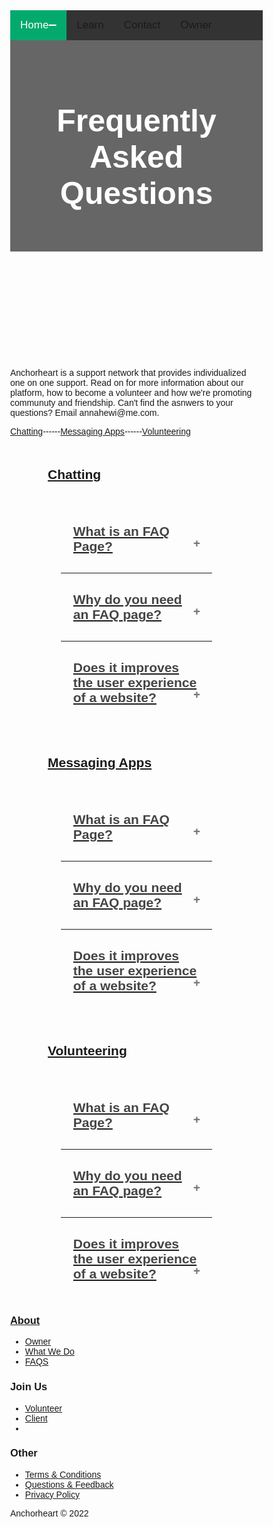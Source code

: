 <html lang="en">
<head>
     <script async src="https://pagead2.googlesyndication.com/pagead/js/adsbygoogle.js?client=ca-pub-9741419733823699"
     crossorigin="anonymous"></script>
<meta charset="utf-8">
    <meta name="viewport" content="width=device-width, initial-scale=1.0">
    <title>Untitled</title>
    <link rel="stylesheet" href="https://cdnjs.cloudflare.com/ajax/libs/twitter-bootstrap/4.1.3/css/bootstrap.min.css">
    <link rel="stylesheet" href="https://cdnjs.cloudflare.com/ajax/libs/ionicons/2.0.1/css/ionicons.min.css">
    <link rel="stylesheet" href="assets/css/style.css">
<link href="//maxcdn.bootstrapcdn.com/bootstrap/4.1.1/css/bootstrap.min.css" rel="stylesheet" id="bootstrap-css">
<script src="//maxcdn.bootstrapcdn.com/bootstrap/4.1.1/js/bootstrap.min.js"></script>
<script src="//cdnjs.cloudflare.com/ajax/libs/jquery/3.2.1/jquery.min.js"></script>
<title>Anchorheart</title>
<meta charset="utf-8">
<meta name="viewport" content="width=device-width, initial-scale=1">
<meta name="author" content="Taybah Mohammad">
<meta name="viewport" content="width=device-width, initial-scale=1">
<link rel="stylesheet" href="https://cdnjs.cloudflare.com/ajax/libs/font-awesome/4.7.0/css/font-awesome.min.css">
<!-- Content for FAQ portion -->
   <meta charset="UTF-8">
    <meta http-equiv="X-UA-Compatible" content="IE=edge">
    <meta name="viewport" content="width=device-width, initial-scale=1.0">
    <title>FAQ PAGE</title>
    <link href="https://fonts.googleapis.com/css2?family=Work+Sans&display=swap" rel="stylesheet">
    <link rel="stylesheet" href="style.css">

<style>
* {
  box-sizing: border-box;
}
  
  body {
  margin: 0;
  font-family: Arial, Helvetica, sans-serif;
}


var faq = document.getElementsByClassName("faq-page");
var i;
for (i = 0; i < faq.length; i++) {
    faq[i].addEventListener("click", function () {
        /* Toggle between adding and removing the "active" class,
        to highlight the button that controls the panel */
        this.classList.toggle("active");
        /* Toggle between hiding and showing the active panel */
        var body = this.nextElementSibling;
        if (body.style.display === "block") {
            body.style.display = "none";
        } else {
            body.style.display = "block";
        }
    });
}

/* for FAQ  start*/


body{
    font-family: 'Work Sans', sans-serif;
}
.faq-heading{
    border-bottom: #777;
    padding: 20px 60px;
}
.faq-container{
display: flex;
justify-content: center;
flex-direction: column;
}
.hr-line{
  width: 60%;
  margin: auto;
  
}
/* Style the buttons that are used to open and close the faq-page body */
.faq-page {
    /* background-color: #eee; */
    color: #444;
    cursor: pointer;
    padding: 30px 20px;
    width: 60%;
    border: none;
    outline: none;
    transition: 0.4s;
    margin: auto;
}
.faq-body{
    margin: auto;
    /* text-align: center; */
   width: 50%; 
   padding: auto;
   
}
/* Add a background color to the button if it is clicked on (add the .active class with JS), and when you move the mouse over it (hover) */
.active,
.faq-page:hover {
    background-color: #F9F9F9;
}
/* Style the faq-page panel. Note: hidden by default */
.faq-body {
    padding: 0 18px;
    background-color: white;
    display: none;
    overflow: hidden;
}
.faq-page:after {
    content: '\02795';
    /* Unicode character for "plus" sign (+) */
    font-size: 13px;
    color: #777;
    float: right;
    margin-left: 5px;
}
.active:after {
    content: "\2796";
    /* Unicode character for "minus" sign (-) */
}

/* for FAQ  end*/

.topnav {
  overflow: hidden;
  background-color: #333;
}

.topnav a {
  float: left;
  display: block;
  color: ##f1f1f1;
  text-align: center;
  padding: 14px 16px;
  text-decoration: none;
  font-size: 17px;
}

.topnav a:hover {
  background-color: #ddd;
  color: black;
}

.topnav a.active {
  background-color: #04AA6D;
  color: white;
}

.topnav .icon {
  display: none;
}

@media screen and (max-width: 600px) {
  .topnav a:not(:first-child) {display: none;}
  .topnav a.icon {
    float: right;
    display: block;
  }
}

@media screen and (max-width: 600px) {
  .topnav.responsive {position: relative;}
  .topnav.responsive .icon {
    position: absolute;
    right: 0;
    top: 0;
  }
  .topnav.responsive a {
    float: none;
    display: block;
    text-align: left;
  }
}

body {
  font-family: Arial, Helvetica, sans-serif;
}

/* Style the header */
header {
  background-color: #666;
  padding: 30px;
  text-align: center;
  font-size: 35px;
  color: white;
}

/* Create two columns/boxes that floats next to each other */
nav {
  float: left;
  width: 30%;
  height: 300px; /* only for demonstration, should be removed */
  background: #ccc;
  padding: 20px;
}

/*style the list in the footer*/
nav2 {
  text-align: center;
  width: 500%;
  height: 200px; /* only for demonstration, should be removed */
  background: ;
  padding: 20px;
}

/* Style the list inside the menu */
nav ul {
  list-style-type: none;
  padding: 0;
}

article {
  float: left;
  padding: 20px;
  width: 100%;
  background-color: #f1f1f1;
}

/* Clear floats after the columns */
section::after {
  content: "";
  display: table;
  clear: both;
}

/* Responsive layout - makes the two columns/boxes stack on top of each other instead of next to each other, on small screens */
@media (max-width: 600px) {
  nav, article {
    width: 100%;
    height: auto;
  }
}

p.ex1 {
  margin: 35px;
}

</style>
</head>
<body>



<div class="topnav" id="myTopnav">
  <a href="https://anchor-heart.github.io/index.html" class="active">Home</a>
  <a href="#Learn">Learn</a>
  <a href="https://anchor-heart.github.io/message.html">Contact</a>
  <a href="https://anchor-heart.github.io/owner.html">Owner</a>
  <a href="javascript:void(0);" class="icon" onclick="myFunction()">
    <i class="fa fa-bars"></i>
  </a>
</div>

<script>
function myFunction() {
  var x = document.getElementById("myTopnav");
  if (x.className === "topnav") {
    x.className += " responsive";
  } else {
    x.className = "topnav";
  }
}
</script>
  
  
<header>
 <h1 style="font-size:50px;">Frequently Asked Questions</h1>
</header>
<br></br>
  <p>Anchorheart is a support network that provides individualized one on one support. Read on for more information about our platform, how to become a volunteer and how we're promoting communuty and friendship. Can't find the asnwers to your questions? Email annahewi@me.com.</p>

  <p><a href="https://anchor-heart.github.io/FAQS.html#chatting">Chatting</a>------<a href="https://anchor-heart.github.io/FAQS.html#messaging_apps">Messaging Apps</a>------<a href="https://anchor-heart.github.io/FAQS.html#volunteering">Volunteering</p>


<h2 id=chatting class="faq-heading">Chatting</h2>
        <section class="faq-container">
            <div class="faq-one">
                <!-- faq question -->
                <h1 class="faq-page">What is an FAQ Page?</h1>
                <!-- faq answer -->
                <div class="faq-body">
                    <p>Lorem ipsum dolor, sit amet consectetur adipisicing elit. Velit saepe sequi, illum facere
                        necessitatibus cum aliquam id illo omnis maxime, totam soluta voluptate amet ut sit ipsum
                        aperiam.
                        Perspiciatis, porro!</p>
                </div>
            </div>
            <hr class="hr-line">
            <div class="faq-two">
                <!-- faq question -->
                <h1 class="faq-page">Why do you need an FAQ page?</h1>
                <!-- faq answer -->
                <div class="faq-body">
                    <p>Lorem ipsum dolor, sit amet consectetur adipisicing elit. Velit saepe sequi, illum facere
                        necessitatibus cum aliquam id illo omnis maxime, totam soluta voluptate amet ut sit ipsum
                        aperiam.
                        Perspiciatis, porro!</p>
                </div>
            </div>
            <hr class="hr-line">
            <div class="faq-three">
                <!-- faq question -->
<h1 class="faq-page">Does it improves the user experience of a website?</h1>
                <!-- faq answer -->
                <div class="faq-body">
                    <p>Lorem ipsum dolor, sit amet consectetur adipisicing elit. Velit saepe sequi, illum facere
                        necessitatibus cum aliquam id illo omnis maxime, totam soluta voluptate amet ut sit ipsum
                        aperiam.
                        Perspiciatis, porro!</p>
                </div>
            </div>
        </section>

<h2 id=messaging_apps class="faq-heading">Messaging Apps</h2>
        <section class="faq-container">
            <div class="faq-one">
                <!-- faq question -->
                <h1 class="faq-page">What is an FAQ Page?</h1>
                <!-- faq answer -->
                <div class="faq-body">
                    <p>Lorem ipsum dolor, sit amet consectetur adipisicing elit. Velit saepe sequi, illum facere
                        necessitatibus cum aliquam id illo omnis maxime, totam soluta voluptate amet ut sit ipsum
                        aperiam.
                        Perspiciatis, porro!</p>
                </div>
            </div>
            <hr class="hr-line">
            <div class="faq-two">
                <!-- faq question -->
                <h1 class="faq-page">Why do you need an FAQ page?</h1>
                <!-- faq answer -->
                <div class="faq-body">
                    <p>Lorem ipsum dolor, sit amet consectetur adipisicing elit. Velit saepe sequi, illum facere
                        necessitatibus cum aliquam id illo omnis maxime, totam soluta voluptate amet ut sit ipsum
                        aperiam.
                        Perspiciatis, porro!</p>
                </div>
            </div>
            <hr class="hr-line">
            <div class="faq-three">
                <!-- faq question -->
<h1 class="faq-page">Does it improves the user experience of a website?</h1>
                <!-- faq answer -->
                <div class="faq-body">
                    <p>Lorem ipsum dolor, sit amet consectetur adipisicing elit. Velit saepe sequi, illum facere
                        necessitatibus cum aliquam id illo omnis maxime, totam soluta voluptate amet ut sit ipsum
                        aperiam.
                        Perspiciatis, porro!</p>
                </div>
            </div>
        </section>


<h2 id=volunteering class="faq-heading">Volunteering</h2>
        <section class="faq-container">
            <div class="faq-one">
                <!-- faq question -->
                <h1 class="faq-page">What is an FAQ Page?</h1>
                <!-- faq answer -->
                <div class="faq-body">
                    <p>Lorem ipsum dolor, sit amet consectetur adipisicing elit. Velit saepe sequi, illum facere
                        necessitatibus cum aliquam id illo omnis maxime, totam soluta voluptate amet ut sit ipsum
                        aperiam.
                        Perspiciatis, porro!</p>
                </div>
            </div>
            <hr class="hr-line">
            <div class="faq-two">
                <!-- faq question -->
                <h1 class="faq-page">Why do you need an FAQ page?</h1>
                <!-- faq answer -->
                <div class="faq-body">
                    <p>Lorem ipsum dolor, sit amet consectetur adipisicing elit. Velit saepe sequi, illum facere
                        necessitatibus cum aliquam id illo omnis maxime, totam soluta voluptate amet ut sit ipsum
                        aperiam.
                        Perspiciatis, porro!</p>
                </div>
            </div>
            <hr class="hr-line">
            <div class="faq-three">
                <!-- faq question -->
<h1 class="faq-page">Does it improves the user experience of a website?</h1>
                <!-- faq answer -->
                <div class="faq-body">
                    <p>Lorem ipsum dolor, sit amet consectetur adipisicing elit. Velit saepe sequi, illum facere
                        necessitatibus cum aliquam id illo omnis maxime, totam soluta voluptate amet ut sit ipsum
                        aperiam.
                        Perspiciatis, porro!</p>
                </div>
            </div>
        </section>
  <div class="footer-clean">
        <footer>
            <div class="container">
                <div class="row justify-content-center">
                    <div class="col-sm-4 col-md-3 item">
                        <h3>About</h3>
                        <ul>
                            <li><a href="https://anchor-heart.github.io/owner.html">Owner</a></li>
                            <li><a href="#">What We Do</a></li>
                            <li><a href="https://anchor-heart.github.io/FAQS.html">FAQS</a></li>
                        </ul>
                    </div>
                    <div class="col-sm-4 col-md-3 item">
                        <h3>Join Us</h3>
                        <ul>
                            <li><a href="https://anchor-heart.github.io/volunteer.html">Volunteer</a></li>
                            <li><a href="https://anchor-heart.github.io/client.html">Client</a></li>
                            <li><a href="#"></a></li>
                        </ul>
                    </div>
                    <div class="col-sm-4 col-md-3 item">
                        <h3>Other</h3>
                        <ul>
                            <li><a href="https://anchor-heart.github.io/terms.html">Terms & Conditions</a></li>
                            <li><a href="https://anchor-heart.github.io/message.html">Questions & Feedback</a></li>
                            <li><a href="#">Privacy Policy</a></li>
                        </ul>
                    </div>
                    <div class="col-lg-3 item social"><a href="#"><i class="icon ion-social-facebook"></i></a><a href="#"><i class="icon ion-social-twitter"></i></a><a href="#"><i class="icon ion-social-snapchat"></i></a><a href="#"><i class="icon ion-social-instagram"></i></a>
                        <p class="copyright">Anchorheart © 2022</p>
                    </div>
                </div>
            </div>
        </footer>
    </div>
    <script src="https://cdnjs.cloudflare.com/ajax/libs/jquery/3.2.1/jquery.min.js"></script>
    <script src="https://cdnjs.cloudflare.com/ajax/libs/twitter-bootstrap/4.1.3/js/bootstrap.bundle.min.js"></script>
</body>
</html>

<!-- Credit to https://epicbootstrap.com/snippets/footer-with-columns -->